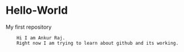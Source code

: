 # Hello-World
My first repository

        Hi I am Ankur Raj.
        Right now I am trying to learn about github and its working.
